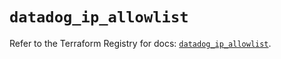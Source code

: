 # `datadog_ip_allowlist`

Refer to the Terraform Registry for docs: [`datadog_ip_allowlist`](https://registry.terraform.io/providers/datadog/datadog/3.62.0/docs/resources/ip_allowlist).
